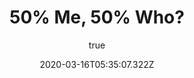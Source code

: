 ---
title: '50% Me, 50% Who?'
excerpt: 'Navigating genetic co-progenitors of your dream offspring'
coverImage: '/assets/blog/hello-kahlo/50_percent_who.jpg'
date: '2020-03-16T05:35:07.322Z'
author:
  name: Wesley Spacebar
  picture: '/assets/blog/authors/spacebar.png'
ogImage:
  url: '/assets/blog/hello-kahlo/50_percent_who.jpg'
---
